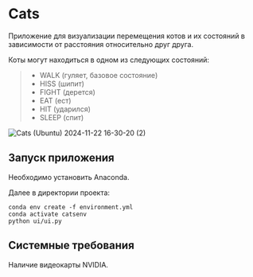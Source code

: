 # Cats

Приложение для визуализации перемещения котов и их состояний в зависимости от расстояния относительно друг друга.

Коты могут находиться в одном из следующих состояний:
> - WALK (гуляет, базовое состояние)
> - HISS (шипит)
> - FIGHT (дерется)
> - EAT (ест)
> - HIT (ударился)
> - SLEEP (спит)

![Cats (Ubuntu) 2024-11-22 16-30-20 (2)](https://github.com/user-attachments/assets/d5ea91f9-3200-4f97-bf48-954bcc5b5caa)

## Запуск приложения
Необходимо установить Anaconda.

Далее в директории проекта:
```
conda env create -f environment.yml
conda activate catsenv
python ui/ui.py
```

## Системные требования
Наличие видеокарты NVIDIA.

